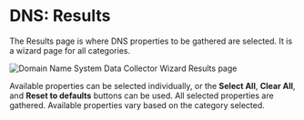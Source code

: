 # DNS: Results

The Results page is where DNS properties to be gathered are selected. It is a wizard page for all categories.

![Domain Name System Data Collector Wizard Results page](/img/product_docs/accessanalyzer/accessanalyzer/enterpriseauditor/admin/datacollector/adinventory/results.png)

Available properties can be selected individually, or the __Select All__, __Clear All__, and __Reset to defaults__ buttons can be used. All selected properties are gathered. Available properties vary based on the category selected.
